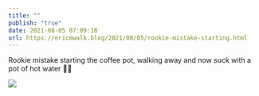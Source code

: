 ```yaml
---
title: ""
publish: "true"
date: 2021-08-05 07:09:18
url: https://ericmwalk.blog/2021/08/05/rookie-mistake-starting.html
---
```


Rookie mistake starting the coffee pot, walking away and now suck with a pot of hot water 🤦‍♂️

![](https://ericmwalk.blog/uploads/2021/6ef716692c.jpg)